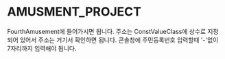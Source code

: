 # AMUSMENT_PROJECT
FourthAmusement에 들어가시면 됩니다.
주소는 ConstValueClass에  상수로 지정되어 있어서 주소는 거기서 확인하면 됩니다.
콘솔창에 주민등록번호 입력할때 '-'없이 7자리까지 입력해야 됩니다.